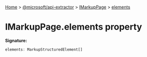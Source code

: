 [Home](./index) &gt; [@microsoft/api-extractor](./api-extractor.md) &gt; [IMarkupPage](./api-extractor.imarkuppage.md) &gt; [elements](./api-extractor.imarkuppage.elements.md)

# IMarkupPage.elements property


**Signature:**
```javascript
elements: MarkupStructuredElement[]
```
